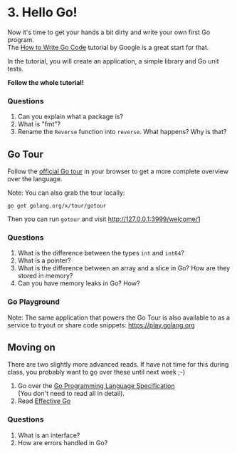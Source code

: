 # 3. Hello Go!

Now it's time to get your hands a bit dirty and write your own first Go program.  
The [How to Write Go Code](https://golang.org/doc/code.html) tutorial by Google
is a great start for that.

In the tutorial, you will create an application, a simple library and Go unit
tests.

**Follow the whole tutorial!**

### Questions
1. Can you explain what a package is?
2. What is "fmt"?
3. Rename the `Reverse` function into `reverse`. What happens? Why is that?

## Go Tour

Follow the [official Go tour](https://tour.golang.org/welcome/1) in your
browser to get a more complete overview over the language.

Note: You can also grab the tour locally:

```
go get golang.org/x/tour/gotour
```

Then you can run `gotour` and visit http://127.0.0.1:3999/welcome/1

### Questions
1. What is the difference between the types `int` and `int64`?
2. What is a pointer?
3. What is the difference between an array and a slice in Go? How are they stored in memory?
4. Can you have memory leaks in Go? How?

### Go Playground
Note: The same application that powers the Go Tour is also available to as a service
to tryout or share code snippets: https://play.golang.org

## Moving on

There are two slightly more advanced reads. If have not time for this during
class, you probably want to go over these until next week ;-)

1. Go over the [Go Programming Language Specification](https://golang.org/ref/spec)  
(You don't need to read all in detail).
2. Read [Effective Go](https://golang.org/doc/effective_go.html)

### Questions
1. What is an interface?
2. How are errors handled in Go?
